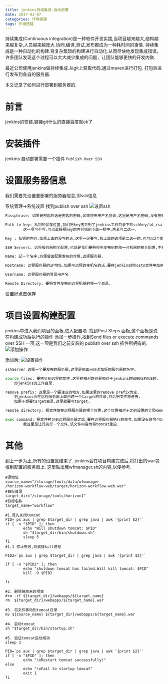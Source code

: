 ```yaml
---
title: jenkins持续集成-自动部署
date: 2017-03-07
categories: 环境搭建
tags: 环境搭建
---
```


持续集成(Continuous integration)是一种软件开发实践,当项目越来越大,结构越来越复杂,人员越来越庞大.协同,编译,测试,发布都成为一种耗时间的事情.
持续集成是一种自动化的构建.将复杂繁琐的构建进行自动化.从而尽快地发现集成错误。许多团队发现这个过程可以大大减少集成的问题，让团队能够更快的开发内聚.

最近公司使用jenkins做持续集成.从git上获取代码,通过maven进行打包.
打包后进行发布到各自的服务器.

本文记录了如何进行部署到服务器的.

<!--more-->

# 前言
jenkins的安装,链接git什么的直接百度就ok了

# 安装插件
jenkins 自动部署需要一个插件 
`Publish Over SSH`

# 设置服务器信息
我们需要先设置要部署的服务器信息,即ssh信息

系统管理->系统设置 找到publish over ssh
![设置ssh](/img/jenkinspullssh/publish-ssh.png)

``` bash
Passphrase: 如果是密匙的话是密匙的密码,如果使用用户名登录,这里是用户名密码,没有密码留空

Path to key: 私钥的保存位置,我们把key拷贝到了jenkins工作目录下的sshkey/id_rsa.
		这一项可不写,可以直接把key的内容填到下面一栏中.两者可二选一.

Key : 私钥的内容.如果上面的没写的话,这里一定要写.和上面的选项是二选一的.也可以2个都给.

SSH Servers: 远程服务器相关配置,也就是我们要把程序发布到的那一台机器的相关配置.主要配置有

Name: 起一个名字,方便后面配置发布的时候,选择服务器.

Hostname: 远程服务器的IP地址,如果写远程的主机名的话,要在jenkins的hosts文件中加映射.

Username: 远程服务器的登录用户名

Remote Directory: 要把文件发布到远程机器的哪一个目录.

```

设置好点击保存

# 项目设置构建配置
jenkins中进入我们项目的面板,进入配置项.
找到Post Steps 面板,这个面板是说 在构建成功后执行的操作
添加一步操作,找到Send files or execute commands over SSH 一项,这一项是我们之前安装的 publish over ssh 插件所拥有的.
![添加操作](/img/jenkinspullssh/publish-ssh-3.png)

添加后:
![设置操作](/img/jenkinspullssh/publish-ssh-2.png)

```bash
sshServer 选择一个要发布的服务器,这里是前面已经添加好的服务器的名字.

source files: 要拷贝到远程的文件.这里的相对路径是相对于jenkins的WORKSPACE的.
	即jenkins的工作目录.

remove prefix: 这里是一个要注意的地方,如果这里的remove prefix为空,
	则jenkins会在远程服务器上面创建一个target的目录,然后把文件放进去.
	如果不想要target目录,这里就要写target.

remote directory: 把文件放在远程服务器的哪个位置.这个位置相对于之前设置的全局Remote Directory:

exec command: 把文件拷贝到远程服务器之后,要在远程服务器执行的命令,如果没有命令可以不写.
		我这里是让其执行一个文件,该文件内容为将tomcat重启.

```

# 其他
到上一步为止,所有的设置就结束了.
jenkins会在项目构建完成后,将打出的war包推到配置的服务器上.
这里贴出我wfmanager.sh的内容,以便参考.

```shell
#源地址
source_name="/storage/tools/data/wfmanager
/horizon-workflow-web/target/horizon-workflow-web.war"
#目标目录
target_dir="/storage/tools/horizon1"
#目标名称
target_name="workflow"

#1.首先关闭tomcat
PID=`ps aux | grep $target_dir | grep java | awk '{print $2}'`
if [ -n "$PID" ]; then
        echo "Will shutdown tomcat: $PID"
        sh "$target_dir/bin/shutdown.sh"
        sleep 5
fi
#1.1 停止失败,则直接kill进程

PID2=`ps aux | grep $target_dir | grep java | awk '{print $2}'`

if [ -n "$PID2" ]; then
		echo "shutdown tomcat has failed.Will kill tomcat: $PID"
        kill -9 $PID2
        
fi

#2. 删除掉原来的项目
#rm -rf ${target_dir}/webapps/${target_name}
rm  ${target_dir}/webapps/${target_name}.war

#3. 将文件移动到tomcat目录
mv ${source_name} ${target_dir}/webapps/${target_name}.war

#4. 启动tomcat
sh "$target_dir/bin/startup.sh"

#5. 验证tomcat启动成功
sleep 3

PID=`ps aux | grep $target_dir | grep java | awk '{print $2}'`
if [ -n "$PID" ]; then
        echo "\nRestart tomcat successfully!"
else
        echo "\nFail to startup tomcat"
        exit 1
fi

```



